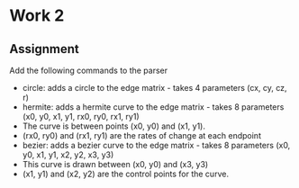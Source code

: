 # Work 2
## Assignment
Add the following commands to the parser
* circle: adds a circle to the edge matrix - takes 4 parameters (cx, cy, cz, r)
* hermite: adds a hermite curve to the edge matrix - takes 8 parameters (x0, y0, x1, y1, rx0, ry0, rx1, ry1)
* The curve is between points (x0, y0) and (x1, y1).
* (rx0, ry0) and (rx1, ry1) are the rates of change at each endpoint
* bezier: adds a bezier curve to the edge matrix - takes 8 parameters (x0, y0, x1, y1, x2, y2, x3, y3)
* This curve is drawn between (x0, y0) and (x3, y3)
* (x1, y1) and (x2, y2) are the control points for the curve.

